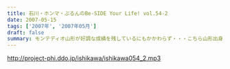 ```yaml
---
title: 石川・ホンマ・ぶるんのBe-SIDE Your Life! vol.54-2
date: 2007-05-15
tags: ['2007年', '2007年05月']
draft: false
summary: モンテディオ山形が好調な成績を残しているにもかかわらず・・・こちら山形出身ホンマさんはまったく変わらず！今日も、世間の逆のベクトルで冴え渡っておりました。NAMAE
---
```


http://project-phi.ddo.jp/ishikawa/ishikawa054_2.mp3
